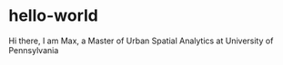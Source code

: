 # hello-world
Hi there,
I am Max, a Master of Urban Spatial Analytics at University of Pennsylvania

